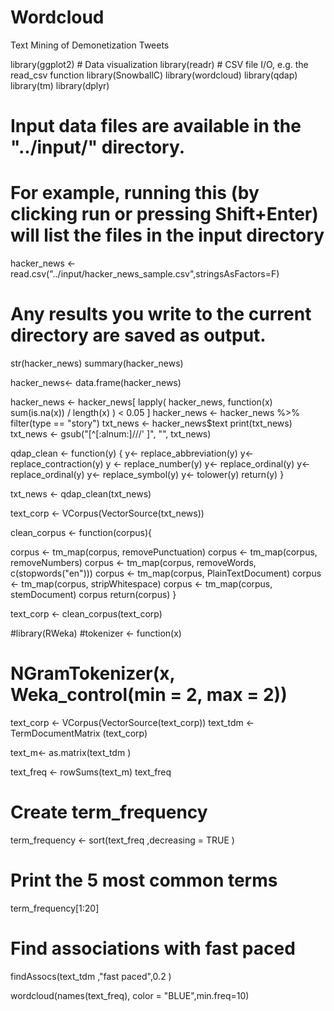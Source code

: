 # Wordcloud
Text Mining of Demonetization Tweets
 

library(ggplot2) # Data visualization
library(readr) # CSV file I/O, e.g. the read_csv function
library(SnowballC)
library(wordcloud)
library(qdap)
library(tm)
library(dplyr)
# Input data files are available in the "../input/" directory.
# For example, running this (by clicking run or pressing Shift+Enter) will list the files in the input directory

hacker_news <- read.csv("../input/hacker_news_sample.csv",stringsAsFactors=F)

# Any results you write to the current directory are saved as output.
str(hacker_news)
summary(hacker_news)

hacker_news<- data.frame(hacker_news)

 hacker_news <- hacker_news[ lapply( hacker_news, function(x) sum(is.na(x)) / length(x) ) < 0.05 ]
hacker_news <- hacker_news  %>% filter(type == "story") 
txt_news <- hacker_news$text
print(txt_news)
txt_news <- gsub("[^[:alnum:]///' ]", "", txt_news)

qdap_clean <- function(y) {
 y<- replace_abbreviation(y)
  y<- replace_contraction(y)
 y <- replace_number(y)
  y<- replace_ordinal(y)
  y<- replace_ordinal(y)
   y<- replace_symbol(y)
   y<- tolower(y)
 return(y)
}

txt_news <- qdap_clean(txt_news)

text_corp <- VCorpus(VectorSource(txt_news))

clean_corpus <- function(corpus){
  
  corpus <- tm_map(corpus, removePunctuation)
 corpus <- tm_map(corpus, removeNumbers)
  corpus <- tm_map(corpus, removeWords, c(stopwords("en")))
 corpus <- tm_map(corpus, PlainTextDocument)
  corpus <-  tm_map(corpus, stripWhitespace)
  corpus  <- tm_map(corpus, stemDocument)
  corpus
  return(corpus)
}

text_corp <- clean_corpus(text_corp)


#library(RWeka)
#tokenizer <- function(x) 
#  NGramTokenizer(x, Weka_control(min = 2, max = 2))

text_corp <- VCorpus(VectorSource(text_corp))
text_tdm <- TermDocumentMatrix (text_corp)

text_m<- as.matrix(text_tdm )

text_freq <- rowSums(text_m)
text_freq


# Create term_frequency
term_frequency <- sort(text_freq ,decreasing = TRUE )

# Print the 5 most common terms
term_frequency[1:20]

# Find associations with fast paced
findAssocs(text_tdm ,"fast paced",0.2 )


wordcloud(names(text_freq), color = "BLUE",min.freq=10)

